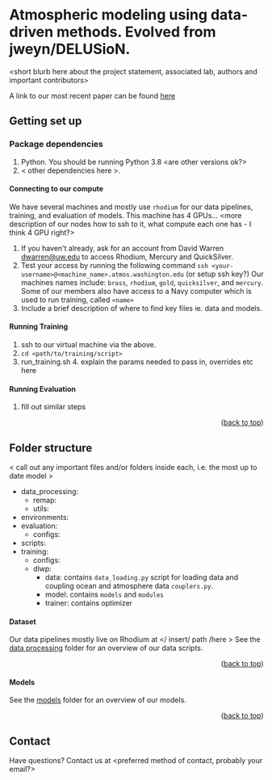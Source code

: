 
# Atmospheric modeling using data-driven methods. Evolved from jweyn/DELUSioN.

<short blurb here about the project statement, associated lab, authors and important contributors> 

A link to our most recent paper can be found [here](link%20goes%20here) 

## Getting set up
### Package dependencies
1. Python. 
You should be running Python 3.8 <are other versions ok?> 
2. < other dependencies here >.

#### Connecting to our compute
We have several machines and mostly use `rhodium` for our data pipelines, training, and evaluation of models. This machine has 4 GPUs...
<more description of our nodes how to ssh to it, what compute each one has - I think 4 GPU right?>
1. If you haven't already, ask for an account from David Warren <dwarren@uw.edu> to access Rhodium, Mercury and QuickSilver.
2. Test your access by running the following command
	 `ssh <your-username>@<machine_name>.atmos.washington.edu` (or setup ssh key?)
	 Our machines names include: `brass`, `rhodium`, `gold`, `quicksilver`, and `mercury`.  Some of our members also have access to a Navy computer which is used to run training, called `<name>`
3. Include a brief description of where to find key files ie. data and models.

#### Running Training
1. ssh to our virtual machine via the above.
2. `cd <path/to/training/script> `
3. run_training.sh
	4. explain the params needed to pass in, overrides etc here

#### Running Evaluation 
1. fill out similar steps 

<p align="right">(<a href="#readme-top">back to top</a>)</p>

## Folder structure
< call out any important files and/or folders inside each, i.e. the most up to date model >
* data_processing: 
	* remap:
	* utils:
* environments:
* evaluation: 
	* configs:
* scripts:
* training: 
	* configs:
	* dlwp:
		* data: contains `data_loading.py` script for loading data and coupling ocean and atmosphere data `couplers.py`.
		* model: contains `models` and `modules`
		* trainer: contains optimizer


#### Dataset

Our data pipelines mostly live on Rhodium at </ insert/ path /here >
See the <a href="https://github.com/nathanielcresswellclay/zephyr/tree/main/data_processing"> data processing</a> folder for an overview of our data scripts. 

<p align="right">(<a href="#readme-top">back to top</a>)</p>

#### Models

See the <a href="https://github.com/nathanielcresswellclay/zephyr/tree/dlesm/training/dlwp/model/models">models</a> folder for an overview of our models.

<p align="right">(<a href="#readme-top">back to top</a>)</p>

## Contact
Have questions? Contact us at <preferred method of contact, probably your email?>

